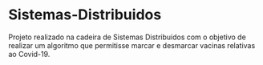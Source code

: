 # Sistemas-Distribuidos
Projeto realizado na cadeira de Sistemas Distribuidos com o objetivo de realizar um algoritmo que permitisse marcar e desmarcar vacinas relativas ao Covid-19.
